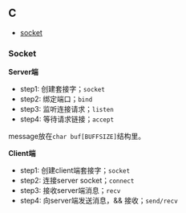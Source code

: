 ## C

+ [socket](#socket)


### Socket

**Server端**

+ step1: 创建套接字；`socket`
+ step2: 绑定端口；`bind`
+ step3: 监听连接请求；`listen`
+ step4: 等待请求链接；`accept`

message放在`char buf[BUFFSIZE]`结构里。

**Client端**

+ step1: 创建client端套接字；`socket`
+ step2: 连接server socket；`connect`
+ step3: 接收server端消息；`recv`
+ step4: 向server端发送消息，&& 接收；`send/recv`


